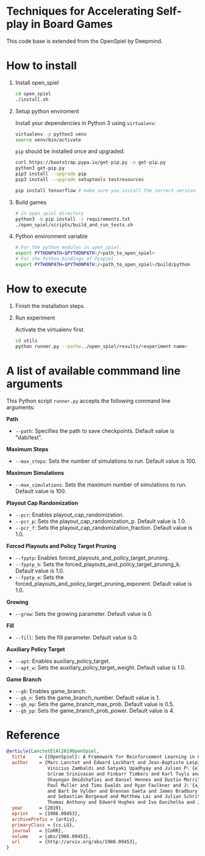 # Techniques for Accelerating Self-play in Board Games

This code base is extended from the OpenSpiel by Deepmind.

# How to install

1. Install open_spiel

    ```bash
    cd open_spiel
    ./install.sh
    ```

2. Setup python enviroment

    Install your dependencies in Python 3 using `virtualenv`:

    ```bash
    virtualenv -p python3 venv
    source venv/bin/activate
    ```

    `pip` should be installed once and upgraded:

    ```bash
    curl https://bootstrap.pypa.io/get-pip.py -o get-pip.py
    python3 get-pip.py
    pip3 install --upgrade pip
    pip3 install --upgrade setuptools testresources
    ```

    ```bash
    pip install tensorflow # make sure you install the correct version that fits your device
    ```

3. Build games

    ```bash
    # in open_spiel directory
    python3 -m pip install -r requirements.txt
    ./open_spiel/scripts/build_and_run_tests.sh
    ``````

4. Python environment variable
    
    ```bash
    # For the python modules in open_spiel.
    export PYTHONPATH=$PYTHONPATH:/<path_to_open_spiel>
    # For the Python bindings of Pyspiel
    export PYTHONPATH=$PYTHONPATH:/<path_to_open_spiel>/build/python
    ``````

# How to execute

1. Finish the installation steps.

2. Run experiment

    Activate the virtualenv first.

    ```bash
    cd utils
    python runner.py --path=../open_spiel/results/<experiment name>
    ``````

# A list of available commmand line arguments

This Python script `runner.py` accepts the following command line arguments:

**Path**
- `--path`: Specifies the path to save checkpoints. Default value is "dab/test".

**Maximum Steps**
- `--max_steps`: Sets the number of simulations to run. Default value is 100.

**Maximum Simulations**
- `--max_simulations`: Sets the maximum number of simulations to run. Default value is 100.

**Playout Cap Randomization**
- `--pcr`: Enables playout_cap_randomization.
- `--pcr_p`: Sets the playout_cap_randomization_p. Default value is 1.0.
- `--pcr_f`: Sets the playout_cap_randomization_fraction. Default value is 1.0.

**Forced Playouts and Policy Target Pruning**
- `--fpptp`: Enables forced_playouts_and_policy_target_pruning.
- `--fpptp_k`: Sets the forced_playouts_and_policy_target_pruning_k. Default value is 1.0.
- `--fpptp_e`: Sets the forced_playouts_and_policy_target_pruning_exponent. Default value is 1.0.

**Growing**
- `--grow`: Sets the growing parameter. Default value is 0.

**Fill**
- `--fill`: Sets the fill parameter. Default value is 0.

**Auxiliary Policy Target**
- `--apt`: Enables auxiliary_policy_target.
- `--apt_w`: Sets the auxiliary_policy_target_weight. Default value is 1.0.

**Game Branch**
- `--gb`: Enables game_branch.
- `--gb_n`: Sets the game_branch_number. Default value is 1.
- `--gb_mp`: Sets the game_branch_max_prob. Default value is 0.5.
- `--gb_pp`: Sets the game_branch_prob_power. Default value is 4.


# Reference

```bibtex
@article{LanctotEtAl2019OpenSpiel,
  title     = {{OpenSpiel}: A Framework for Reinforcement Learning in Games},
  author    = {Marc Lanctot and Edward Lockhart and Jean-Baptiste Lespiau and
               Vinicius Zambaldi and Satyaki Upadhyay and Julien P\'{e}rolat and
               Sriram Srinivasan and Finbarr Timbers and Karl Tuyls and
               Shayegan Omidshafiei and Daniel Hennes and Dustin Morrill and
               Paul Muller and Timo Ewalds and Ryan Faulkner and J\'{a}nos Kram\'{a}r
               and Bart De Vylder and Brennan Saeta and James Bradbury and David Ding
               and Sebastian Borgeaud and Matthew Lai and Julian Schrittwieser and
               Thomas Anthony and Edward Hughes and Ivo Danihelka and Jonah Ryan-Davis},
  year      = {2019},
  eprint    = {1908.09453},
  archivePrefix = {arXiv},
  primaryClass = {cs.LG},
  journal   = {CoRR},
  volume    = {abs/1908.09453},
  url       = {http://arxiv.org/abs/1908.09453},
}
```